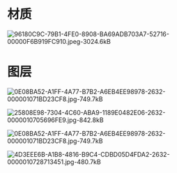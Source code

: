 
# 材质 

  ![96180C9C-79B1-4FE0-8908-BA69ADB703A7-52716-00000F6B919FC910.jpeg-3024.6kB][1]
  

   
# 图层


![0E08BA52-A1FF-4A77-B7B2-A6EB4EE98978-2632-000001071BD23CF8.jpg-749.7kB][4]

![25808E98-7304-4C60-ABA9-1189E0482E06-2632-0000010705696FE9.jpg-842.8kB][3]

![0E08BA52-A1FF-4A77-B7B2-A6EB4EE98978-2632-000001071BD23CF8.jpg-749.7kB][4]

![4D3EEE6B-A1B8-4816-B9C4-CDBD05D4FDA2-2632-0000010728713451.jpg-480.7kB][2]



[1]: http://static.zybuluo.com/sixijinling/gyj2g6y9399ha97t93h9xcjg/96180C9C-79B1-4FE0-8908-BA69ADB703A7-52716-00000F6B919FC910.jpeg
  [2]: http://static.zybuluo.com/sixijinling/wowm9ei31oymdbbstveexauu/4D3EEE6B-A1B8-4816-B9C4-CDBD05D4FDA2-2632-0000010728713451.jpg
  [3]: http://static.zybuluo.com/sixijinling/zaqud7cuft8boveu7wtyv7xc/25808E98-7304-4C60-ABA9-1189E0482E06-2632-0000010705696FE9.jpg
  [4]: http://static.zybuluo.com/sixijinling/pcf7avnbnkkfx6jhs876mw5y/0E08BA52-A1FF-4A77-B7B2-A6EB4EE98978-2632-000001071BD23CF8.jpg